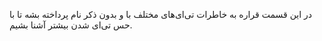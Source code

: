 در این قسمت قراره به خاطرات تی‌ای‌های مختلف با و بدون ذکر نام پرداخته بشه تا با حس تی‌ای شدن بیشتر آشنا بشیم.